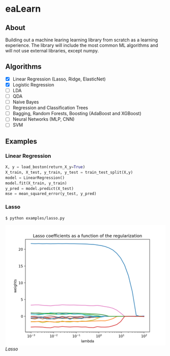 # eaLearn


## About

Building out a machine learing learning library from scratch as a learning experience. The library will include the most common ML algorithms and will not use external libraries, except numpy.

## Algorithms
- [x] Linear Regression (Lasso, Ridge, ElasticNet)
- [x] Logistic Regression
- [ ] LDA
- [ ] QDA
- [ ] Naive Bayes
- [ ] Regression and Classification Trees
- [ ] Bagging, Random Forests, Boosting (AdaBoost and XGBoost)
- [ ] Neural Networks (MLP, CNN)
- [ ] SVM

## Examples

### Linear Regression
```python
X, y = load_boston(return_X_y=True)
X_train, X_test, y_train, y_test = train_test_split(X,y)
model = LinearRegression()
model.fit(X_train, y_train)
y_pred = model.predict(X_test)
mse = mean_squared_error(y_test, y_pred)
```

### Lasso
    $ python examples/lasso.py

![Lasso Regularization](/examples/images/lasso.png)
*Lasso*